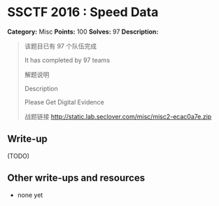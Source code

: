 # SSCTF 2016 : Speed Data

**Category:** Misc
**Points:** 100
**Solves:** 97
**Description:**

> 
> 该题目已有 97 个队伍完成
> 
> It has completed by 97 teams
> 
> 解题说明
> 
> Description
> 
> 
> Please Get Digital Evidence
> 
> 战题链接 <http://static.lab.seclover.com/misc/misc2-ecac0a7e.zip>


## Write-up

(TODO)

## Other write-ups and resources

* none yet
